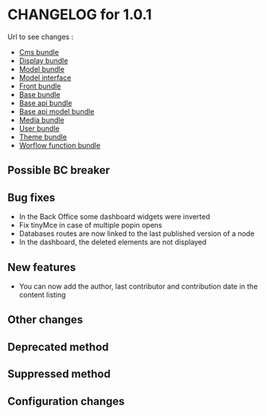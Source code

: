 # CHANGELOG for 1.0.1

Url to see changes : 

 - [Cms bundle](https://github.com/open-orchestra/open-orchestra-cms-bundle/compare/v1.0.0...v1.0.1)
 - [Display bundle](https://github.com/open-orchestra/open-orchestra-display-bundle/compare/v1.0.0...v1.0.1)
 - [Model bundle](https://github.com/open-orchestra/open-orchestra-model-bundle/compare/v1.0.0...v1.0.1)
 - [Model interface](https://github.com/open-orchestra/open-orchestra-model-interface/compare/v1.0.0...v1.0.1)
 - [Front bundle](https://github.com/open-orchestra/open-orchestra-front-bundle/compare/v1.0.0...v1.0.1)
 - [Base bundle](https://github.com/open-orchestra/open-orchestra-base-bundle/compare/v1.0.0...v1.0.1)
 - [Base api bundle](https://github.com/open-orchestra/open-orchestra-base-api-bundle/compare/v1.0.0...v1.0.1)
 - [Base api model bundle](https://github.com/open-orchestra/open-orchestra-base-api-mongo-model-bundle/compare/v1.0.0...v1.0.1)
 - [Media bundle](https://github.com/open-orchestra/open-orchestra-media-bundle/compare/v1.0.0...v1.0.1)
 - [User bundle](https://github.com/open-orchestra/open-orchestra-user-bundle/compare/v1.0.0...v1.0.1)
 - [Theme bundle](https://github.com/open-orchestra/open-orchestra-theme-bundle/compare/v1.0.0...v1.0.1)
 - [Worflow function bundle](https://github.com/open-orchestra/open-orchestra-worflow-function-bundle/compare/v1.0.0...v1.0.1)

## Possible BC breaker
  
## Bug fixes

  - In the Back Office some dashboard widgets were inverted
  - Fix tinyMce in case of multiple popin opens
  - Databases routes are now linked to the last published version of a node
  - In the dashboard, the deleted elements are not displayed

## New features

 - You can now add the author, last contributor and contribution date in the content listing

## Other changes

## Deprecated method

## Suppressed method

## Configuration changes
